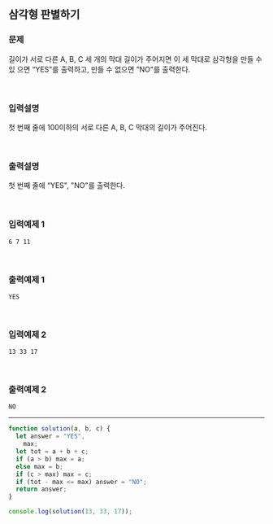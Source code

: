 ## 삼각형 판별하기

### 문제

길이가 서로 다른 A, B, C 세 개의 막대 길이가 주어지면 이 세 막대로 삼각형을 만들 수 있 으면 “YES"를 출력하고, 만들 수 없으면 ”NO"를 출력한다.

<br/>

### 입력설명

첫 번째 줄에 100이하의 서로 다른 A, B, C 막대의 길이가 주어진다.

<br/>

### 출력설명

첫 번째 줄에 “YES", "NO"를 출력한다.

<br/>

### 입력예제 1

```
6 7 11
```

<br/>

### 출력예제 1

```
YES
```

<br/>

### 입력예제 2

```
13 33 17
```

<br/>

### 출력예제 2

```
NO
```

---

```js
function solution(a, b, c) {
  let answer = "YES",
    max;
  let tot = a + b + c;
  if (a > b) max = a;
  else max = b;
  if (c > max) max = c;
  if (tot - max <= max) answer = "NO";
  return answer;
}

console.log(solution(13, 33, 17));
```
